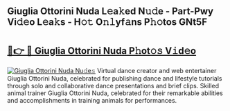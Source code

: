 ## Giuglia Ottorini Nuda L𝚎a𝚔ed N𝚞𝚍e - Part-Pwy Vi𝚍𝚎o L𝚎a𝚔s - H𝚘𝚝 O𝚗𝚕yf𝚊ns P𝚑𝚘tos GNt5F

# <h2><a href="http://kf0kl0d.oniu.top/?m=Giuglia+Ottorini+Nuda">🔗👉 🔴 Giuglia Ottorini Nuda P𝚑ot𝚘𝚜 V𝚒d𝚎o</a></h2>

[![Giuglia Ottorini Nuda Nu𝚍e𝚜](https://i.imgur.com/0qMVB7G.gif)](http://kf0kl0d.oniu.top/?m=Giuglia+Ottorini+Nuda)
Virtual dance creator and web entertainer Giuglia Ottorini Nuda, celebrated for publishing dance and lifestyle tutorials through solo and collaborative dance presentations and brief clips. Skilled animal trainer Giuglia Ottorini Nuda, celebrated for their remarkable abilities and accomplishments in training animals for performances.  
